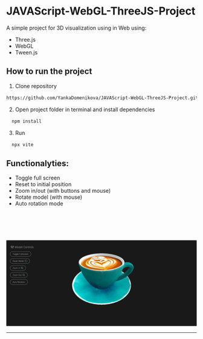 # JAVAScript-WebGL-ThreeJS-Project
A simple project for 3D visualization using in Web using:
- Three.js
- WebGL
- Tween.js

## How to run the project

1. Clone repository
```bash
https://github.com/YankaDomenikova/JAVAScript-WebGL-ThreeJS-Project.git
```
2. Open project folder in terminal and install dependencies
 ```bash
   npm install 
   ```
3. Run
 ```bash
   npx vite
   ```


## Functionalyties:
 - Toggle full screen
 - Reset to initial position
 - Zoom in/out (with buttons and mouse)
 - Rotate model (with mouse)
 - Auto rotation mode 

&nbsp;
---
&nbsp;
![Screenshot](/screenshot.png)  

---